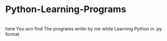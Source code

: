 # Python-Learning-Programs
<br>
here You acn find The programs wriitn by me while Learning Python in .py format

